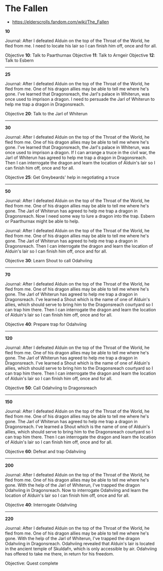 # The Fallen

* https://elderscrolls.fandom.com/wiki/The_Fallen


**10**

Journal: After I defeated Alduin on the top of the Throat of the World, he fled from me. I need to locate his lair so I can finish him off, once and for all.

Objective **10**: Talk to Paarthurnax
Objective **11**: Talk to Arngeir
Objective **12**: Talk to Esbern


----


**25**

Journal: After I defeated Alduin on the top of the Throat of the World, he fled from me. One of his dragon allies may be able to tell me where he's gone. I've learned that Dragonsreach, the Jarl's palace in Whiterun, was once used to imprison a dragon. I need to persuade the Jarl of Whiterun to help me trap a dragon in Dragonsreach.

Objective **20**: Talk to the Jarl of Whiterun


----


**30**

Journal: After I defeated Alduin on the top of the Throat of the World, he fled from me. One of his dragon allies may be able to tell me where he's gone. I've learned that Dragonsreach, the Jarl's palace in Whiterun, was once used to imprison a dragon. If I can arrange a truce in the civil war, the Jarl of Whiterun has agreed to help me trap a dragon in Dragonsreach. Then I can interrogate the dragon and learn the location of Alduin's lair so I can finish him off, once and for all.

Objective **25**: Get Greybeards' help in negotiating a truce

----


**50**

Journal: After I defeated Alduin on the top of the Throat of the World, he fled from me. One of his dragon allies may be able to tell me where he's gone. The Jarl of Whiterun has agreed to help me trap a dragon in Dragonsreach. Now I need some way to lure a dragon into the trap. Esbern or Paarthurnax might be able to help.

Journal: After I defeated Alduin on the top of the Throat of the World, he fled from me. One of his dragon allies may be able to tell me where he's gone. The Jarl of Whiterun has agreed to help me trap a dragon in Dragonsreach. Then I can interrogate the dragon and learn the location of Alduin's lair so I can finish him off, once and for all.

Objective **30**: Learn Shout to call Odahviing

----


**70** 

Journal: After I defeated Alduin on the top of the Throat of the World, he fled from me. One of his dragon allies may be able to tell me where he's gone. The Jarl of Whiterun has agreed to help me trap a dragon in Dragonsreach. I've learned a Shout which is the name of one of Alduin's allies, which should serve to bring him to the Dragonsreach courtyard so I can trap him there. Then I can interrogate the dragon and learn the location of Alduin's lair so I can finish him off, once and for all.


Objective **40**: Prepare trap for Odahviing

----


**120** 

Journal: After I defeated Alduin on the top of the Throat of the World, he fled from me. One of his dragon allies may be able to tell me where he's gone. The Jarl of Whiterun has agreed to help me trap a dragon in Dragonsreach. I've learned a Shout which is the name of one of Alduin's allies, which should serve to bring him to the Dragonsreach courtyard so I can trap him there. Then I can interrogate the dragon and learn the location of Alduin's lair so I can finish him off, once and for all.


Objective **50**: Call Odahviing to Dragonsreach

----


**150** 

Journal: After I defeated Alduin on the top of the Throat of the World, he fled from me. One of his dragon allies may be able to tell me where he's gone. The Jarl of Whiterun has agreed to help me trap a dragon in Dragonsreach. I've learned a Shout which is the name of one of Alduin's allies, which should serve to bring him to the Dragonsreach courtyard so I can trap him there. Then I can interrogate the dragon and learn the location of Alduin's lair so I can finish him off, once and for all.


Objective **60**: Defeat and trap Odahviing

----


**200** 

Journal: After I defeated Alduin on the top of the Throat of the World, he fled from me. One of his dragon allies may be able to tell me where he's gone. With the help of the Jarl of Whiterun, I've trapped the dragon Odahviing in Dragonsreach. Now to interrogate Odahviing and learn the location of Alduin's lair so I can finish him off, once and for all.


Objective **40**: Interrogate Odahviing

----

**220**

Journal: After I defeated Alduin on the top of the Throat of the World, he fled from me. One of his dragon allies may be able to tell me where he's gone. With the help of the Jarl of Whiterun, I've trapped the dragon Odahviing in Dragonsreach. Odahviing revealed that Alduin's lair is located in the ancient temple of Skuldafn, which is only accessible by air. Odahviing has offered to take me there, in return for his freedom.


Objective: Quest complete







